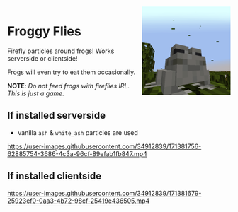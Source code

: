 <img width="200" src="https://github.com/samolego/FroggyFlies/blob/1.19/src/main/resources/assets/froggy_flies/icon.png" alt="Icon" align="right">
<div align="left">
  <h1>Froggy Flies</h1>
  
Firefly particles around frogs!
Works serverside or clientside!

Frogs will even try to eat them occasionally.

**NOTE**: *Do not feed frogs with fireflies IRL. This is just a game.*
</div>

## If installed serverside
* vanilla `ash` & `white_ash` particles are used


https://user-images.githubusercontent.com/34912839/171381756-62885754-3686-4c3a-96cf-89efab1fb847.mp4



## If installed clientside

https://user-images.githubusercontent.com/34912839/171381679-25923ef0-0aa3-4b72-98cf-25419e436505.mp4

